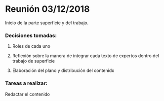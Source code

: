 # Reunión 03/12/2018 
Inicio de la parte superficie y del trabajo. 

### Decisiones tomadas:

1. Roles de cada uno 

2. Reflexión sobre la manera de integrar cada texto de expertos dentro del trabajo de superficie 

4. Elaboración del plano y distribución del contenido 

### Tareas a realizar: 

Redactar el contenido 
